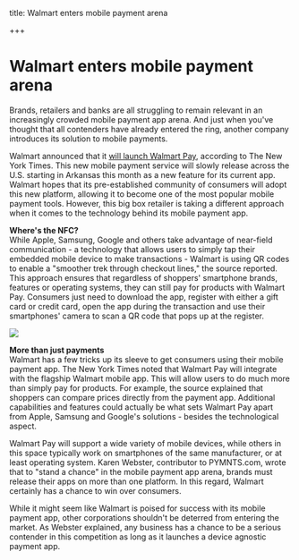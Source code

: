 title: Walmart enters mobile payment arena

+++


# Walmart enters mobile payment arena

Brands, retailers and banks are all struggling to remain relevant in an increasingly crowded mobile payment app arena. And just when you've thought that all contenders have already entered the ring, another company introduces its solution to mobile payments.

Walmart announced that it [will launch Walmart Pay](http://www.nytimes.com/2015/12/10/business/walmart-prepares-to-enter-mobile-payments-business.html), according to The New York Times. This new mobile payment service will slowly release across the U.S. starting in Arkansas this month as a new feature for its current app. Walmart hopes that its pre-established community of consumers will adopt this new platform, allowing it to become one of the most popular mobile payment tools. However, this big box retailer is taking a different approach when it comes to the technology behind its mobile payment app.

**Where's the NFC?**  
While Apple, Samsung, Google and others take advantage of near-field communication - a technology that allows users to simply tap their embedded mobile device to make transactions - Walmart is using QR codes to enable a "smoother trek through checkout lines," the source reported. This approach ensures that regardless of shoppers' smartphone brands, features or operating systems, they can still pay for products with Walmart Pay. Consumers just need to download the app, register with either a gift card or credit card, open the app during the transaction and use their smartphones' camera to scan a QR code that pops up at the register.

![](http://media.syrinx.com/media/06320ed4-4f81-4d18-8d4f-45d509c0f959/img/3340/14120078.jpg)

**More than just payments**  
Walmart has a few tricks up its sleeve to get consumers using their mobile payment app. The New York Times noted that Walmart Pay will integrate with the flagship Walmart mobile app. This will allow users to do much more than simply pay for products. For example, the source explained that shoppers can compare prices directly from the payment app. Additional capabilities and features could actually be what sets Walmart Pay apart from Apple, Samsung and Google's solutions - besides the technological aspect.

Walmart Pay will support a wide variety of mobile devices, while others in this space typically work on smartphones of the same manufacturer, or at least operating system. Karen Webster, contributor to PYMNTS.com, wrote that to "stand a chance" in the mobile payment app arena, brands must release their apps on more than one platform. In this regard, Walmart certainly has a chance to win over consumers.

While it might seem like Walmart is poised for success with its mobile payment app, other corporations shouldn't be deterred from entering the market. As Webster explained, any business has a chance to be a serious contender in this competition as long as it launches a device agnostic payment app.
